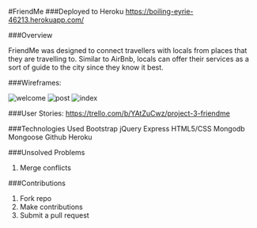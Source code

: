#FriendMe
###Deployed to Heroku
https://boiling-eyrie-46213.herokuapp.com/

###Overview

FriendMe was designed to connect travellers with locals from places that they are travelling to. Similar to AirBnb, locals can offer their services as a sort of guide to the city since they know it best.

###Wireframes:

![welcome](https://cloud.githubusercontent.com/assets/10507838/13722162/0e3c2288-e7f0-11e5-9255-d1aa2bb6332a.png)
![post](https://cloud.githubusercontent.com/assets/10507838/13722161/0c78d022-e7f0-11e5-880c-5300df616684.png)
![index](https://cloud.githubusercontent.com/assets/10507838/13722163/0f8ea412-e7f0-11e5-8b29-93d5e57b02e3.png)

###User Stories: https://trello.com/b/YAtZuCwz/project-3-friendme

###Technologies Used
Bootstrap
jQuery
Express
HTML5/CSS
Mongodb
Mongoose
Github
Heroku


###Unsolved Problems
1. Merge conflicts

###Contributions
1. Fork repo
2. Make contributions
3. Submit a pull request 
